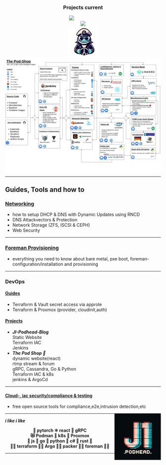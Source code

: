 





<div align="center">
      <h3>Projects current</h3>
 <div style="display: flex; flex-direction: column; align-items: center;">
    <a href="https://github.com/ji-podhead/kubyplexer">  
    <img src="https://github.com/ji-soft/kubyplexer/blob/main/images/kubyplexernobg.jpg?raw=true" align="left" width="90" />
    </a>
     <a href="https://github.com/ji-podhead/ji_ui">  
  <img src="https://github.com/ji-soft/ji_ui/blob/master/images/ji_ui_mascot_3.png?raw=true" align="center" width="100" />
     </a>
     <a href="https://github.com/ji-podhead/protobuffctl">
        <img src="https://github.com/ji-podhead/protobuffctl/blob/main/docs/protobuffctl.png?raw=true" align="right" width="100" />
    </a>
 </div>
 <a href="https://github.com/ji-podhead/DevOps">
        <img src="https://github.com/ji-podhead/DevOps/blob/main/pod-shop-infrastructure.png?raw=true" align="center" width="600" />
    </a>
</div>

---

## Guides, Tools and how to 

### [Networking](https://github.com/ji-podhead/Network-Guides/tree/main) 
 - how to setup DHCP & DNS with Dynamic Updates using RNCD
 - DNS Attackvectors & Protection
 - Network Storage (ZFS, ISCSI & CEPH)
 - Web Security

---
### [Foreman Provisioning](https://github.com/ji-podhead/RHEL_9_Foreman_Guide/tree/main)
 - everything you need to know about bare metal, pxe boot, foreman- configuration/installation and provisioning

----

### DevOps

#### [Guides](https://ji-podhead.github.io/DevOps/)
- Terraform & Vault secret access via approle
- Terraform & Proxmox (provider, cloudinit,auth)

#### [Projects](https://github.com/ji-podhead/DevOps/tree/main#projects)
- ***JI-Podhead-Blog***<br>
   Static Website <br>
   Terraform IAC <br>
   Jenkins <br>
- ***The Pod Shop 🚧***<br>
    dynamic website(react) <br>
    rtmp stream & forum <br>
    gRPC, Cassandra, Go & Python <br>
    Terraform IAC & k8s <br>
    jenkins & ArgoCd

---

#### [Cloud-, iac security/compliance & testing](https://github.com/ji-podhead/CloudSecurity-And-Testing)

 - free open source tools for compliance,e2e,intrusion detection,etc

<div align="center">
      <img src="https://github.com/ji-podhead/ji-podhead/blob/main/logo.jpg?raw=true" align="right" width="150" />
</div>


---
***i like  i like***<br>
<div align="center">
<b>
🚀 pytorch ⚛ react 💨 gRPC 
<br> 😻 Podman 🧊 k8s 🧰 Proxmox
<br> <div> 🐸 js 🐸 go 🐸 python 🐸 c# 🐸 rust 🐸</u>
<br> 👷‍♂️ terraform 👷‍♂️ Argo 👷‍♂️ packer 👷‍♂️ foreman 👷‍♂️
</b>
</div>





---

